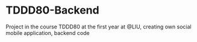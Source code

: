 # TDDD80-Backend
Project in the course TDDD80 at the first year at @LIU, creating own social mobile application, backend code
